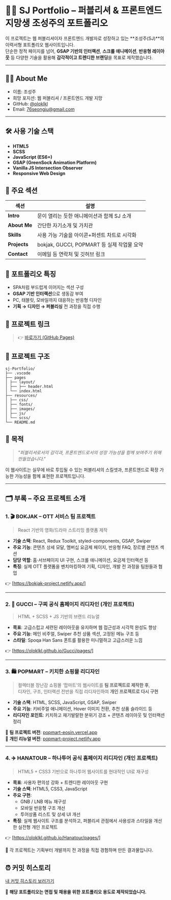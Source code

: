 # 🧑‍💻 SJ Portfolio – 퍼블리셔 & 프론트엔드 지망생 조성주의 포트폴리오

이 프로젝트는 웹 퍼블리셔이자 프론트엔드 개발자로 성장하고 있는 **조성주(SJ)**의 이력서형 포트폴리오 웹사이트입니다.  
단순한 정적 페이지를 넘어, **GSAP 기반의 인터랙션**, **스크롤 애니메이션**, **반응형 레이아웃** 등 다양한 기술을 활용해 **감각적이고 트렌디한 브랜딩**을 목표로 제작했습니다.

---

## 🙋‍♂️ About Me

- 이름: 조성주
- 희망 포지션: 웹 퍼블리셔 / 프론트엔드 개발 지망
- GitHub: [@oloklkl](https://github.com/oloklkl)
- Email: 76seongju@gmail.com

---

## 🛠️ 사용 기술 스택

- **HTML5**  
- **SCSS**  
- **JavaScript (ES6+)**  
- **GSAP (GreenSock Animation Platform)**  
- **Vanilla JS Intersection Observer**  
- **Responsive Web Design**

## 🎯 주요 섹션

| 섹션 | 설명 |
|------|------|
| **Intro** | 문이 열리는 듯한 애니메이션과 함께 SJ 소개 |
| **About Me** | 간단한 자기소개 및 가치관 |
| **Skills** | 사용 가능 기술을 아이콘+퍼센트 차트로 시각화 |
| **Projects** | bokjak, GUCCI, POPMART 등 실제 작업물 요약 |
| **Contact** | 이메일 등 연락처 및 깃허브 링크 |

## 🎨 포트폴리오 특징

- SPA처럼 부드럽게 이어지는 섹션 구성
- **GSAP 기반 인터랙션**으로 생동감 부여
- PC, 태블릿, 모바일까지 대응하는 반응형 디자인
- **기획 → 디자인 → 퍼블리싱** 전 과정을 직접 수행

## 🔗 프로젝트 링크

> 👉 [바로가기 (GitHub Pages)](https://oloklkl.github.io/sj-Portfolio/pages/)

## 📁 프로젝트 구조
```
sj-Portfolio/
├── .vscode
├── pages
│ ├── layout/
│ ├── ├── header.html
│ └── index.html
├── resources/
│ ├── css/
│ ├── fonts/
│ ├── images/
│ ├── js/
│ └── scss/
└── README.md
```

## 📌 목적

> *"퍼블리셔로서의 감각과, 프론트엔드로서의 성장 가능성을 함께 보여주기 위해 만들었습니다."*

이 웹사이트는 실무에 바로 투입될 수 있는 퍼블리셔의 스킬셋과, 프론트엔드로 확장 가능한 가능성을 함께 표현한 프로젝트입니다.


---

## 🗂️ 부록 – 주요 프로젝트 소개

### 1. 🎬 BOKJAK – OTT 서비스 팀 프로젝트
> React 기반의 영화/드라마 스트리밍 플랫폼 제작

- **기술 스택**: React, Redux Toolkit, styled-components, GSAP, Swiper
- **주요 기능**: 콘텐츠 상세 모달, 멤버십 요금제 페이지, 반응형 FAQ, 장르별 콘텐츠 섹션
- **담당 역할**: 홈·서브페이지 UI 구현, 스크롤 애니메이션, 요금제 인터랙션 등
- **특징**: 실제 OTT 플랫폼을 벤치마킹하여 기획, 디자인, 개발 전 과정을 팀원들과 협업

👉 [https://bokjak-project.netlify.app/]

---

### 2. 💼 GUCCI – 구찌 공식 홈페이지 리디자인 (개인 프로젝트)
> HTML + SCSS + JS 기반의 브랜드 리뉴얼

- **목표**: 고급스럽고 세련된 레이아웃을 유지하며 웹 접근성과 시각적 완성도 향상
- **주요 기능**: 메인 비주얼, Swiper 추천 상품 섹션, 고정된 메뉴 구조 등
- **스타일**: Spoqa Han Sans 폰트를 활용한 미니멀하고 고급스러운 느낌

👉 [https://oloklkl.github.io/Gucci/pages/]

---

### 3. 🛍️ POPMART – 키치한 쇼핑몰 리디자인

> 컬렉터블 장난감 쇼핑몰 ‘팝마트’의 웹사이트를 **팀 프로젝트로 제작한 후**,  
> 디자인, 구조, 인터랙션 전반을 직접 리디자인하여 **개인 프로젝트로 다시 구현**

- **기술 스택**: HTML, SCSS, JavaScript, GSAP, Swiper
- **주요 기능**: 키비주얼 애니메이션, Hover 이미지 전환, 추천 상품 슬라이드 등
- **리디자인 포인트**: 키치하고 재기발랄한 분위기 강조 + 콘텐츠 레이아웃 및 인터랙션 정리

🔗 **팀 프로젝트 버전**: [popmart-eosin.vercel.app](https://popmart-eosin.vercel.app/)  
🔗 **개인 리뉴얼 버전**: [popmart-project.netlify.app](https://popmart-project.netlify.app/)

---

### 4. ✈️ HANATOUR – 하나투어 공식 홈페이지 리디자인 (개인 프로젝트)

> HTML5 + CSS3 기반으로 하나투어 웹사이트를 현대적인 UI로 재구성

- **목표**: 사용자 편의성 강화 + 트렌디한 레이아웃 구현
- **기술 스택**: HTML5, CSS3, JavaScript
- **주요 구현**:
  - GNB / LNB 메뉴 재구성
  - 모바일 반응형 구조 개선
  - 투어상품 리스트 및 상세 UI 개선
- **특징**: 실제 웹사이트 구조를 분석하고, 퍼블리셔 관점에서 사용성과 스타일을 개선한 실전형 개인 프로젝트

👉 [https://oloklkl.github.io/Hanatour/pages/]

📌 각 프로젝트는 기획부터 개발까지 전 과정을 직접 경험하며 만든 결과물입니다.





## ⏰ 커밋 히스토리

[내 커밋 히스토리 보러가기](https://github.com/oloklkl/sj-Portfolio/commits/main/)


📌 **해당 포트폴리오는 면접 및 채용을 위한 포트폴리오 용도로 제작되었습니다.**
